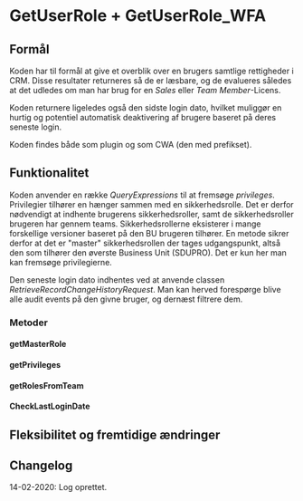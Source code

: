 ﻿# GetUserRole + GetUserRole_WFA
## Formål
Koden har til formål at give et overblik over en brugers samtlige rettigheder i CRM.
Disse resultater returneres så de er læsbare, og de evalueres således at det udledes om man har brug
for en *Sales* eller *Team Member*-Licens. 

Koden returnere ligeledes også den sidste login dato, hvilket muliggør en hurtig og potentiel automatisk
deaktivering af brugere baseret på deres seneste login.

Koden findes både som plugin og som CWA (den med prefikset).

## Funktionalitet
Koden anvender en række *QueryExpressions* til at fremsøge *privileges*. Privilegier tilhører
en hænger sammen med en sikkerhedsrolle. Det er derfor nødvendigt at indhente brugerens
sikkerhedsroller, samt de sikkerhedsroller brugeren har gennem teams. Sikkerhedsrollerne
eksisterer i mange forskellige versioner baseret på den BU brugeren tilhører. En metode sikrer
derfor at det er "master" sikkerhedsrollen der tages udgangspunkt, altså den som tilhører den
øverste Business Unit (SDUPRO). Det er kun her man kan fremsøge privilegierne.

Den seneste login dato indhentes ved at anvende classen *RetrieveRecordChangeHistoryRequest*.
Man kan herved forespørge blive alle audit events på den givne bruger, og dernæst filtrere 
dem.

### Metoder
#### getMasterRole

#### getPrivileges

#### getRolesFromTeam

#### CheckLastLoginDate

## Fleksibilitet og fremtidige ændringer

## Changelog 
14-02-2020: Log oprettet.